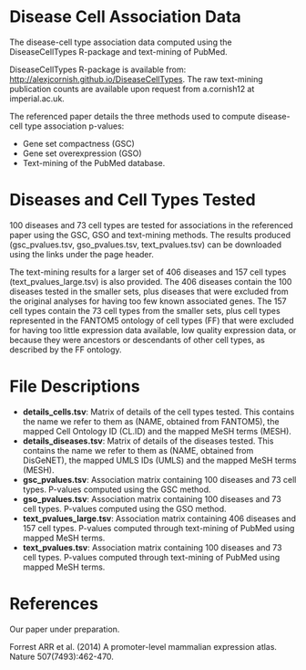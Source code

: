 Disease Cell Association Data
===

The disease-cell type association data computed using the DiseaseCellTypes R-package and text-mining of PubMed. 

DiseaseCellTypes R-package is available from: http://alexjcornish.github.io/DiseaseCellTypes. The raw text-mining publication counts are available upon request from a.cornish12 at imperial.ac.uk.

The referenced paper details the three methods used to compute disease-cell type association p-values:
- Gene set compactness (GSC)
- Gene set overexpression (GSO)
- Text-mining of the PubMed database. 


Diseases and Cell Types Tested
===========

100 diseases and 73 cell types are tested for associations in the referenced paper using the GSC, GSO and text-mining methods. The results produced (gsc_pvalues.tsv, gso_pvalues.tsv, text_pvalues.tsv) can be downloaded using the links under the page header. 

The text-mining results for a larger set of 406 diseases and 157 cell types (text_pvalues_large.tsv) is also provided. The 406 diseases contain the 100 diseases tested in the smaller sets, plus diseases that were excluded from the original analyses for having too few known associated genes. The 157 cell types contain the 73 cell types from the smaller sets, plus cell types represented in the FANTOM5 ontology of cell types (FF) that were excluded for having too little expression data available, low quality expression data, or because they were ancestors or descendants of other cell types, as described by the FF ontology. 


File Descriptions
===========

- **details_cells.tsv**: Matrix of details of the cell types tested. This contains the name we refer to them as (NAME, obtained from FANTOM5), the mapped Cell Ontology ID (CL.ID) and the mapped MeSH terms (MESH). 
- **details_diseases.tsv**: Matrix of details of the diseases tested. This contains the name we refer to them as (NAME, obtained from DisGeNET), the mapped UMLS IDs (UMLS) and the mapped MeSH terms (MESH). 
- **gsc_pvalues.tsv**: Association matrix containing 100 diseases and 73 cell types. P-values computed using the GSC method. 
- **gso_pvalues.tsv**: Association matrix containing 100 diseases and 73 cell types. P-values computed using the GSO method. 
- **text_pvalues_large.tsv**: Association matrix containing 406 diseases and 157 cell types. P-values computed through text-mining of PubMed using mapped MeSH terms.
- **text_pvalues.tsv**: Association matrix containing 100 diseases and 73 cell types. P-values computed through text-mining of PubMed using mapped MeSH terms.


References
===========

Our paper under preparation.

Forrest ARR et al. (2014) A promoter-level mammalian expression atlas. Nature 507(7493):462-470.
